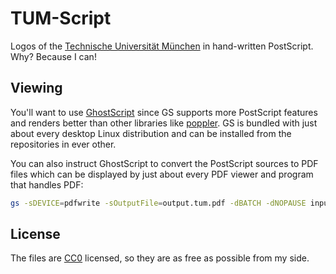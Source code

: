 TUM-Script
==========

Logos of the [Technische Universität München](http://www.tum.de/) in
hand-written PostScript. Why? Because I can!


Viewing
-------

You'll want to use [GhostScript](http://www.ghostscript.com/) since GS supports
more PostScript features and renders better than other libraries like
[poppler](http://poppler.freedesktop.org/). GS is bundled with just about every
desktop Linux distribution and can be installed from the repositories in ever
other.

You can also instruct GhostScript to convert the PostScript sources to PDF
files which can be displayed by just about every PDF viewer and program that
handles PDF:

```sh
gs -sDEVICE=pdfwrite -sOutputFile=output.tum.pdf -dBATCH -dNOPAUSE input.tum.ps
```

License
-------

The files are [CC0](https://creativecommons.org/publicdomain/zero/1.0/deed.en)
licensed, so they are as free as possible from my side.
